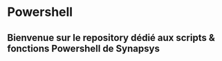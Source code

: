 Powershell
=======

## Bienvenue sur le repository dédié aux scripts & fonctions Powershell de Synapsys ##
